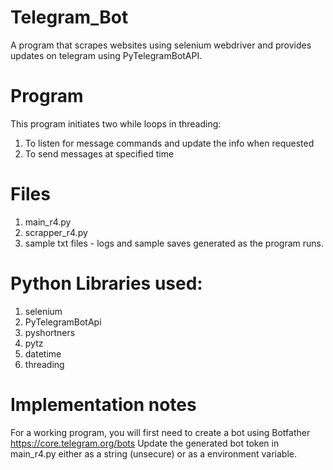 # Telegram_Bot
A program that scrapes websites using selenium webdriver and provides updates on telegram using PyTelegramBotAPI.
# Program
This program initiates two while loops in threading:
1) To listen for message commands and update the info when requested 
2) To send messages at specified time 
# Files 
1) main_r4.py
2) scrapper_r4.py
3) sample txt files - logs and sample saves generated as the program runs. 
# Python Libraries used:
1) selenium
2) PyTelegramBotApi
3) pyshortners
4) pytz
5) datetime
6) threading
# Implementation notes
For a working program, you will first need to create a bot using Botfather https://core.telegram.org/bots
Update the generated bot token in main_r4.py either as a string (unsecure) or as a environment variable. 
